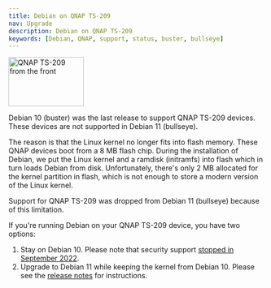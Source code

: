 ```yaml
---
title: Debian on QNAP TS-209
nav: Upgrade
description: Debian on QNAP TS-209
keywords: [Debian, QNAP, support, status, buster, bullseye]
---
```


<div class="right">
<img src = "../images/r_ts209_front.jpg" class="border" alt="QNAP TS-209 from the front" width="148" height="97" />
</div>

Debian 10 (buster) was the last release to support QNAP TS-209 devices.
These devices are not supported in Debian 11 (bullseye).

The reason is that the Linux kernel no longer fits into flash memory.
These QNAP devices boot from a 8 MB flash chip.  During the installation
of Debian, we put the Linux kernel and a ramdisk (initramfs) into flash
which in turn loads Debian from disk.  Unfortunately, there's only
2 MB allocated for the kernel partition in flash, which is not enough
to store a modern version of the Linux kernel.

Support for QNAP TS-209 was dropped from Debian 11 (bullseye) because of
this limitation.

If you're running Debian on your QNAP TS-209 device, you have two
options:

1. Stay on Debian 10.  Please note that security support [stopped in September 2022](https://www.debian.org/News/2022/20220910).
2. Upgrade to Debian 11 while keeping the kernel from Debian 10.  Please
   see the [release notes](https://www.debian.org/releases/stable/armel/release-notes/ch-information.en.html#no-longer-supported-hardware)
   for instructions.

